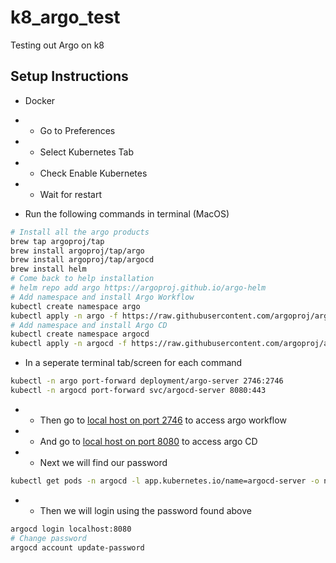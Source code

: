 # k8_argo_test
Testing out Argo on k8

## Setup Instructions
- Docker
- - Go to Preferences
- - Select Kubernetes Tab
- - Check Enable Kubernetes
- - Wait for restart

- Run the following commands in terminal (MacOS)
```bash
# Install all the argo products
brew tap argoproj/tap
brew install argoproj/tap/argo
brew install argoproj/tap/argocd
brew install helm
# Come back to help installation
# helm repo add argo https://argoproj.github.io/argo-helm
# Add namespace and install Argo Workflow
kubectl create namespace argo
kubectl apply -n argo -f https://raw.githubusercontent.com/argoproj/argo/stable/manifests/install.yaml
# Add namespace and install Argo CD
kubectl create namespace argocd
kubectl apply -n argocd -f https://raw.githubusercontent.com/argoproj/argo-cd/stable/manifests/install.yaml
```

- In a seperate terminal tab/screen for each command
```bash
kubectl -n argo port-forward deployment/argo-server 2746:2746
kubectl -n argocd port-forward svc/argocd-server 8080:443
```
- - Then go to [local host on port 2746](http://localhost/:2746) to access argo workflow
- - And go to [local host on port 8080](http://localhost/:8080) to access argo CD

- - Next we will find our password
```bash
kubectl get pods -n argocd -l app.kubernetes.io/name=argocd-server -o name | cut -d'/' -f 2
```

- - Then we will login using the password found above
```bash
argocd login localhost:8080
# Change password
argocd account update-password
```